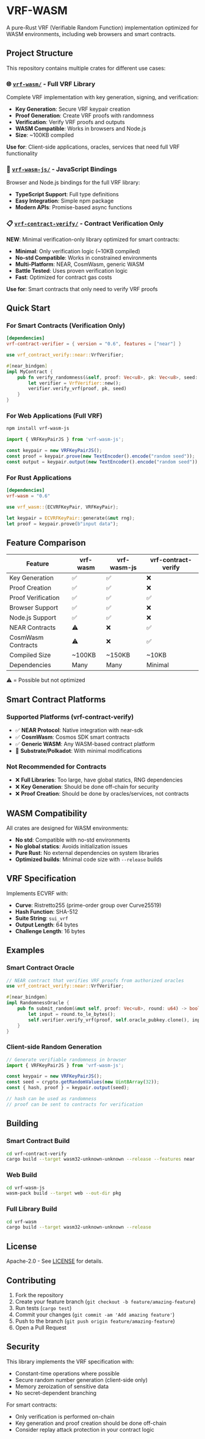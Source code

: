 # VRF-WASM

A pure-Rust VRF (Verifiable Random Function) implementation optimized for WASM environments, including web browsers and smart contracts.

## Project Structure

This repository contains multiple crates for different use cases:

### 🌐 [`vrf-wasm/`](./vrf-wasm/) - Full VRF Library
Complete VRF implementation with key generation, signing, and verification:
- **Key Generation**: Secure VRF keypair creation
- **Proof Generation**: Create VRF proofs with randomness
- **Verification**: Verify VRF proofs and outputs
- **WASM Compatible**: Works in browsers and Node.js
- **Size**: ~100KB compiled

**Use for**: Client-side applications, oracles, services that need full VRF functionality

### 🔗 [`vrf-wasm-js/`](./vrf-wasm-js/) - JavaScript Bindings
Browser and Node.js bindings for the full VRF library:
- **TypeScript Support**: Full type definitions
- **Easy Integration**: Simple npm package
- **Modern APIs**: Promise-based async functions

### 📋 [`vrf-contract-verify/`](./vrf-contract-verify/) - Contract Verification Only
**NEW**: Minimal verification-only library optimized for smart contracts:
- **Minimal**: Only verification logic (~10KB compiled)
- **No-std Compatible**: Works in constrained environments
- **Multi-Platform**: NEAR, CosmWasm, generic WASM
- **Battle Tested**: Uses proven verification logic
- **Fast**: Optimized for contract gas costs

**Use for**: Smart contracts that only need to verify VRF proofs

## Quick Start

### For Smart Contracts (Verification Only)
```toml
[dependencies]
vrf-contract-verifier = { version = "0.6", features = ["near"] }
```

```rust
use vrf_contract_verify::near::VrfVerifier;

#[near_bindgen]
impl MyContract {
    pub fn verify_randomness(&self, proof: Vec<u8>, pk: Vec<u8>, seed: Vec<u8>) -> bool {
        let verifier = VrfVerifier::new();
        verifier.verify_vrf(proof, pk, seed)
    }
}
```

### For Web Applications (Full VRF)
```bash
npm install vrf-wasm-js
```

```javascript
import { VRFKeyPairJS } from 'vrf-wasm-js';

const keypair = new VRFKeyPairJS();
const proof = keypair.prove(new TextEncoder().encode("random seed"));
const output = keypair.output(new TextEncoder().encode("random seed"));
```

### For Rust Applications
```toml
[dependencies]
vrf-wasm = "0.6"
```

```rust
use vrf_wasm::{ECVRFKeyPair, VRFKeyPair};

let keypair = ECVRFKeyPair::generate(&mut rng);
let proof = keypair.prove(b"input data");
```

## Feature Comparison

| Feature | vrf-wasm | vrf-wasm-js | vrf-contract-verify |
|---------|----------|-------------|-------------------|
| Key Generation | ✅ | ✅ | ❌ |
| Proof Creation | ✅ | ✅ | ❌ |
| Proof Verification | ✅ | ✅ | ✅ |
| Browser Support | ✅ | ✅ | ❌ |
| Node.js Support | ✅ | ✅ | ❌ |
| NEAR Contracts | ⚠️ | ❌ | ✅ |
| CosmWasm Contracts | ⚠️ | ❌ | ✅ |
| Compiled Size | ~100KB | ~150KB | ~10KB |
| Dependencies | Many | Many | Minimal |

⚠️ = Possible but not optimized

## Smart Contract Platforms

### Supported Platforms (vrf-contract-verify)
- ✅ **NEAR Protocol**: Native integration with near-sdk
- ✅ **CosmWasm**: Cosmos SDK smart contracts
- ✅ **Generic WASM**: Any WASM-based contract platform
- 🔄 **Substrate/Polkadot**: With minimal modifications

### Not Recommended for Contracts
- ❌ **Full Libraries**: Too large, have global statics, RNG dependencies
- ❌ **Key Generation**: Should be done off-chain for security
- ❌ **Proof Creation**: Should be done by oracles/services, not contracts

## WASM Compatibility

All crates are designed for WASM environments:
- **No std**: Compatible with no-std environments
- **No global statics**: Avoids initialization issues
- **Pure Rust**: No external dependencies on system libraries
- **Optimized builds**: Minimal code size with `--release` builds

## VRF Specification

Implements ECVRF with:
- **Curve**: Ristretto255 (prime-order group over Curve25519)
- **Hash Function**: SHA-512
- **Suite String**: `sui_vrf`
- **Output Length**: 64 bytes
- **Challenge Length**: 16 bytes

## Examples

### Smart Contract Oracle
```rust
// NEAR contract that verifies VRF proofs from authorized oracles
use vrf_contract_verify::near::VrfVerifier;

#[near_bindgen]
impl RandomnessOracle {
    pub fn submit_random(&mut self, proof: Vec<u8>, round: u64) -> bool {
        let input = round.to_le_bytes();
        self.verifier.verify_vrf(proof, self.oracle_pubkey.clone(), input.to_vec())
    }
}
```

### Client-side Random Generation
```javascript
// Generate verifiable randomness in browser
import { VRFKeyPairJS } from 'vrf-wasm-js';

const keypair = new VRFKeyPairJS();
const seed = crypto.getRandomValues(new Uint8Array(32));
const { hash, proof } = keypair.output(seed);

// hash can be used as randomness
// proof can be sent to contracts for verification
```

## Building

### Smart Contract Build
```bash
cd vrf-contract-verify
cargo build --target wasm32-unknown-unknown --release --features near
```

### Web Build
```bash
cd vrf-wasm-js
wasm-pack build --target web --out-dir pkg
```

### Full Library Build
```bash
cd vrf-wasm
cargo build --target wasm32-unknown-unknown --release
```

## License

Apache-2.0 - See [LICENSE](LICENSE) for details.

## Contributing

1. Fork the repository
2. Create your feature branch (`git checkout -b feature/amazing-feature`)
3. Run tests (`cargo test`)
4. Commit your changes (`git commit -am 'Add amazing feature'`)
5. Push to the branch (`git push origin feature/amazing-feature`)
6. Open a Pull Request

## Security

This library implements the VRF specification with:
- Constant-time operations where possible
- Secure random number generation (client-side only)
- Memory zeroization of sensitive data
- No secret-dependent branching

For smart contracts:
- Only verification is performed on-chain
- Key generation and proof creation should be done off-chain
- Consider replay attack protection in your contract logic
